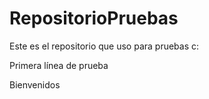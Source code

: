 # RepositorioPruebas

Este es el repositorio que uso para pruebas c:

Primera línea de prueba

Bienvenidos
